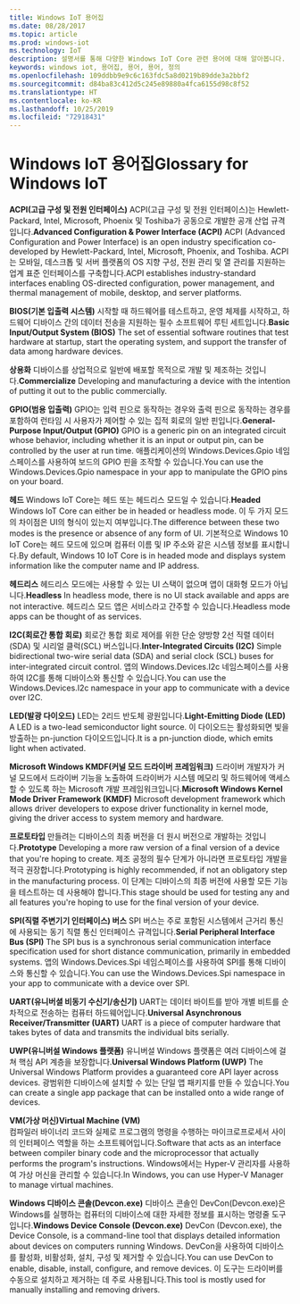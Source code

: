 ```yaml
---
title: Windows IoT 용어집
ms.date: 08/28/2017
ms.topic: article
ms.prod: windows-iot
ms.technology: IoT
description: 설명서를 통해 다양한 Windows IoT Core 관련 용어에 대해 알아봅니다.
keywords: windows iot, 용어집, 용어, 용어, 정의
ms.openlocfilehash: 109ddbb9e9c6c163fdc5a8d0219b89dde3a2bbf2
ms.sourcegitcommit: d84ba83c412d5c245e89880a4fca6155d98c8f52
ms.translationtype: HT
ms.contentlocale: ko-KR
ms.lasthandoff: 10/25/2019
ms.locfileid: "72918431"
---
```

# <a name="glossary-for-windows-iot"></a><span data-ttu-id="702af-104">Windows IoT 용어집</span><span class="sxs-lookup"><span data-stu-id="702af-104">Glossary for Windows IoT</span></span>

<span data-ttu-id="702af-105">**ACPI(고급 구성 및 전원 인터페이스)** ACPI(고급 구성 및 전원 인터페이스)는 Hewlett-Packard, Intel, Microsoft, Phoenix 및 Toshiba가 공동으로 개발한 공개 산업 규격입니다.</span><span class="sxs-lookup"><span data-stu-id="702af-105">**Advanced Configuration & Power Interface (ACPI)** ACPI (Advanced Configuration and Power Interface) is an open industry specification co-developed by Hewlett-Packard, Intel, Microsoft, Phoenix, and Toshiba.</span></span>  <span data-ttu-id="702af-106">ACPI는 모바일, 데스크톱 및 서버 플랫폼의 OS 지향 구성, 전원 관리 및 열 관리를 지원하는 업계 표준 인터페이스를 구축합니다.</span><span class="sxs-lookup"><span data-stu-id="702af-106">ACPI establishes industry-standard interfaces enabling OS-directed configuration, power management, and thermal management of mobile, desktop, and server platforms.</span></span>

<span data-ttu-id="702af-107">**BIOS(기본 입출력 시스템)** 시작할 때 하드웨어를 테스트하고, 운영 체제를 시작하고, 하드웨어 디바이스 간의 데이터 전송을 지원하는 필수 소프트웨어 루틴 세트입니다.</span><span class="sxs-lookup"><span data-stu-id="702af-107">**Basic Input/Output System (BIOS)** The set of essential software routines that test hardware at startup, start the operating system, and support the transfer of data among hardware devices.</span></span>

<span data-ttu-id="702af-108">**상용화** 디바이스를 상업적으로 일반에 배포할 목적으로 개발 및 제조하는 것입니다.</span><span class="sxs-lookup"><span data-stu-id="702af-108">**Commercialize** Developing and manufacturing a device with the intention of putting it out to the public commercially.</span></span>

<span data-ttu-id="702af-109">**GPIO(범용 입출력)** GPIO는 입력 핀으로 동작하는 경우와 출력 핀으로 동작하는 경우를 포함하여 런타임 시 사용자가 제어할 수 있는 집적 회로의 일반 핀입니다.</span><span class="sxs-lookup"><span data-stu-id="702af-109">**General-Purpose Input/Output (GPIO)** GPIO is a generic pin on an integrated circuit whose behavior, including whether it is an input or output pin, can be controlled by the user at run time.</span></span>  <span data-ttu-id="702af-110">애플리케이션의 Windows.Devices.Gpio 네임스페이스를 사용하여 보드의 GPIO 핀을 조작할 수 있습니다.</span><span class="sxs-lookup"><span data-stu-id="702af-110">You can use the Windows.Devices.Gpio namespace in your app to manipulate the GPIO pins on your board.</span></span>

<span data-ttu-id="702af-111">**헤드** Windows IoT Core는 헤드 또는 헤드리스 모드일 수 있습니다.</span><span class="sxs-lookup"><span data-stu-id="702af-111">**Headed** Windows IoT Core can either be in headed or headless mode.</span></span> <span data-ttu-id="702af-112">이 두 가지 모드의 차이점은 UI의 형식이 있는지 여부입니다.</span><span class="sxs-lookup"><span data-stu-id="702af-112">The difference between these two modes is the presence or absence of any form of UI.</span></span> <span data-ttu-id="702af-113">기본적으로 Windows 10 IoT Core는 헤드 모드에 있으며 컴퓨터 이름 및 IP 주소와 같은 시스템 정보를 표시합니다.</span><span class="sxs-lookup"><span data-stu-id="702af-113">By default, Windows 10 IoT Core is in headed mode and displays system information like the computer name and IP address.</span></span>

<span data-ttu-id="702af-114">**헤드리스** 헤드리스 모드에는 사용할 수 있는 UI 스택이 없으며 앱이 대화형 모드가 아닙니다.</span><span class="sxs-lookup"><span data-stu-id="702af-114">**Headless** In headless mode, there is no UI stack available and apps are not interactive.</span></span> <span data-ttu-id="702af-115">헤드리스 모드 앱은 서비스라고 간주할 수 있습니다.</span><span class="sxs-lookup"><span data-stu-id="702af-115">Headless mode apps can be thought of as services.</span></span>

<span data-ttu-id="702af-116">**I2C(회로간 통합 회로)** 회로간 통합 회로 제어를 위한 단순 양방향 2선 직렬 데이터(SDA) 및 시리얼 클럭(SCL) 버스입니다.</span><span class="sxs-lookup"><span data-stu-id="702af-116">**Inter-Integrated Circuits (I2C)** Simple bidirectional two-wire serial data (SDA) and serial clock (SCL) buses for inter-integrated circuit control.</span></span>  <span data-ttu-id="702af-117">앱의 Windows.Devices.I2c 네임스페이스를 사용하여 I2C를 통해 디바이스와 통신할 수 있습니다.</span><span class="sxs-lookup"><span data-stu-id="702af-117">You can use the Windows.Devices.I2c namespace in your app to communicate with a device over I2C.</span></span>

<span data-ttu-id="702af-118">**LED(발광 다이오드)** LED는 2리드 반도체 광원입니다.</span><span class="sxs-lookup"><span data-stu-id="702af-118">**Light-Emitting Diode (LED)** A LED is a two-lead semiconductor light source.</span></span> <span data-ttu-id="702af-119">이 다이오드는 활성화되면 빛을 방출하는 pn-junction 다이오드입니다.</span><span class="sxs-lookup"><span data-stu-id="702af-119">It is a pn-junction diode, which emits light when activated.</span></span>

<span data-ttu-id="702af-120">**Microsoft Windows KMDF(커널 모드 드라이버 프레임워크)** 드라이버 개발자가 커널 모드에서 드라이버 기능을 노출하여 드라이버가 시스템 메모리 및 하드웨어에 액세스할 수 있도록 하는 Microsoft 개발 프레임워크입니다.</span><span class="sxs-lookup"><span data-stu-id="702af-120">**Microsoft Windows Kernel Mode Driver Framework (KMDF)** Microsoft development framework which allows driver developers to expose driver functionality in kernel mode, giving the driver access to system memory and hardware.</span></span>

<span data-ttu-id="702af-121">**프로토타입** 만들려는 디바이스의 최종 버전을 더 원시 버전으로 개발하는 것입니다.</span><span class="sxs-lookup"><span data-stu-id="702af-121">**Prototype** Developing a more raw version of a final version of a device that you're hoping to create.</span></span> <span data-ttu-id="702af-122">제조 공정의 필수 단계가 아니라면 프로토타입 개발을 적극 권장합니다.</span><span class="sxs-lookup"><span data-stu-id="702af-122">Prototyping is highly recommended, if not an obligatory step in the manufacturing process.</span></span> <span data-ttu-id="702af-123">이 단계는 디바이스의 최종 버전에 사용할 모든 기능을 테스트하는 데 사용해야 합니다.</span><span class="sxs-lookup"><span data-stu-id="702af-123">This stage should be used for testing any and all features you're hoping to use for the final version of your device.</span></span>

<span data-ttu-id="702af-124">**SPI(직렬 주변기기 인터페이스) 버스** SPI 버스는 주로 포함된 시스템에서 근거리 통신에 사용되는 동기 직렬 통신 인터페이스 규격입니다.</span><span class="sxs-lookup"><span data-stu-id="702af-124">**Serial Peripheral Interface Bus (SPI)** The SPI bus is a synchronous serial communication interface specification used for short distance communication, primarily in embedded systems.</span></span>  <span data-ttu-id="702af-125">앱의 Windows.Devices.Spi 네임스페이스를 사용하여 SPI를 통해 디바이스와 통신할 수 있습니다.</span><span class="sxs-lookup"><span data-stu-id="702af-125">You can use the Windows.Devices.Spi namespace in your app to communicate with a device over SPI.</span></span>

<span data-ttu-id="702af-126">**UART(유니버셜 비동기 수신기/송신기)** UART는 데이터 바이트를 받아 개별 비트를 순차적으로 전송하는 컴퓨터 하드웨어입니다.</span><span class="sxs-lookup"><span data-stu-id="702af-126">**Universal Asynchronous Receiver/Transmitter (UART)** UART is a piece of computer hardware that takes bytes of data and transmits the individual bits serially.</span></span>

<span data-ttu-id="702af-127">**UWP(유니버설 Windows 플랫폼)** 유니버설 Windows 플랫폼은 여러 디바이스에 걸쳐 핵심 API 계층을 보장합니다.</span><span class="sxs-lookup"><span data-stu-id="702af-127">**Universal Windows Platform (UWP)** The Universal Windows Platform provides a guaranteed core API layer across devices.</span></span>  <span data-ttu-id="702af-128">광범위한 디바이스에 설치할 수 있는 단일 앱 패키지를 만들 수 있습니다.</span><span class="sxs-lookup"><span data-stu-id="702af-128">You can create a single app package that can be installed onto a wide range of devices.</span></span>

<span data-ttu-id="702af-129">**VM(가상 머신)**</span><span class="sxs-lookup"><span data-stu-id="702af-129">**Virtual Machine (VM)**</span></span><br/>
<span data-ttu-id="702af-130">컴파일러 바이너리 코드와 실제로 프로그램의 명령을 수행하는 마이크로프로세서 사이의 인터페이스 역할을 하는 소프트웨어입니다.</span><span class="sxs-lookup"><span data-stu-id="702af-130">Software that acts as an interface between compiler binary code and the microprocessor that actually performs the program's instructions.</span></span>  <span data-ttu-id="702af-131">Windows에서는 Hyper-V 관리자를 사용하여 가상 머신을 관리할 수 있습니다.</span><span class="sxs-lookup"><span data-stu-id="702af-131">In Windows, you can use Hyper-V Manager to manage virtual machines.</span></span>

<span data-ttu-id="702af-132">**Windows 디바이스 콘솔(Devcon.exe)** 디바이스 콘솔인 DevCon(Devcon.exe)은 Windows를 실행하는 컴퓨터의 디바이스에 대한 자세한 정보를 표시하는 명령줄 도구입니다.</span><span class="sxs-lookup"><span data-stu-id="702af-132">**Windows Device Console (Devcon.exe)** DevCon (Devcon.exe), the Device Console, is a command-line tool that displays detailed information about devices on computers running Windows.</span></span> <span data-ttu-id="702af-133">DevCon을 사용하여 디바이스를 활성화, 비활성화, 설치, 구성 및 제거할 수 있습니다.</span><span class="sxs-lookup"><span data-stu-id="702af-133">You can use DevCon to enable, disable, install, configure, and remove devices.</span></span>  <span data-ttu-id="702af-134">이 도구는 드라이버를 수동으로 설치하고 제거하는 데 주로 사용됩니다.</span><span class="sxs-lookup"><span data-stu-id="702af-134">This tool is mostly used for manually installing and removing drivers.</span></span>

